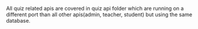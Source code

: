 All quiz related apis are covered in quiz api folder which are running on a different port than all other apis(admin, teacher, student) but using the same database.
